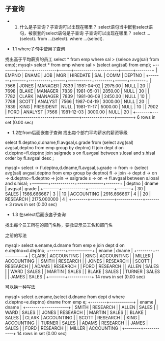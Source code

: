 ## 子查询

* 1. 什么是子查询？子查询可以出现在哪里？
select语句当中嵌套select语句，被嵌套的select语句是子查询
子查询可以出现在哪里？
select
  ...(select).
from
  ...(select).
where
  ...(select).

* 1.1 where子句中使用子查询

找出高于平均薪资的员工
select * from emp where sal > (selece avg(sal) from emp);
mysql> select * from emp where sal > (select avg(sal) from emp);
+-------+-------+-----------+------+------------+---------+------+--------+
| EMPNO | ENAME | JOB       | MGR  | HIREDATE   | SAL     | COMM | DEPTNO |
+-------+-------+-----------+------+------------+---------+------+--------+
|  7566 | JONES | MANAGER   | 7839 | 1981-04-02 | 2975.00 | NULL |     20 |
|  7698 | BLAKE | MANAGER   | 7839 | 1981-05-01 | 2850.00 | NULL |     30 |
|  7782 | CLARK | MANAGER   | 7839 | 1981-06-09 | 2450.00 | NULL |     10 |
|  7788 | SCOTT | ANALYST   | 7566 | 1987-04-19 | 3000.00 | NULL |     20 |
|  7839 | KING  | PRESIDENT | NULL | 1981-11-17 | 5000.00 | NULL |     10 |
|  7902 | FORD  | ANALYST   | 7566 | 1981-12-03 | 3000.00 | NULL |     20 |
+-------+-------+-----------+------+------------+---------+------+--------+
6 rows in set (0.00 sec)


* 1.2在from后面嵌套子查询
找出每个部门平均薪水的薪资等级

select
  fl.deptno,d.dname,fl.avgsal,s.grade
from
  (select avg(sal) avgsal,deptno from emp group by deptno) fl
join
  dept d
on
  d.deptno=fl.deptno
join
  salgrade s
on
fl.avgsal between s.losal and s.hisal
order by
  fl.avgsal desc
;


mysql> select
    ->   fl.deptno,d.dname,fl.avgsal,s.grade
    -> from
    ->   (select avg(sal) avgsal,deptno from emp group by deptno) fl
    -> join
    ->   dept d
    -> on
    ->   d.deptno=fl.deptno
    -> join
    ->   salgrade s
    -> on
    -> fl.avgsal between s.losal and s.hisal;
+--------+------------+-------------+-------+
| deptno | dname      | avgsal      | grade |
+--------+------------+-------------+-------+
|     30 | SALES      | 1566.666667 |     3 |
|     10 | ACCOUNTING | 2916.666667 |     4 |
|     20 | RESEARCH   | 2175.000000 |     4 |
+--------+------------+-------------+-------+
3 rows in set (0.00 sec)

* 1.3 在select后面嵌套子查询

找出每个员工所在的部门名称，要救显示员工名和部门名

之前的写法

mysql> select e.ename,d.dname from emp e join dept d on e.deptno=d.deptno;
+--------+------------+
| ename  | dname      |
+--------+------------+
| CLARK  | ACCOUNTING |
| KING   | ACCOUNTING |
| MILLER | ACCOUNTING |
| SMITH  | RESEARCH   |
| JONES  | RESEARCH   |
| SCOTT  | RESEARCH   |
| ADAMS  | RESEARCH   |
| FORD   | RESEARCH   |
| ALLEN  | SALES      |
| WARD   | SALES      |
| MARTIN | SALES      |
| BLAKE  | SALES      |
| TURNER | SALES      |
| JAMES  | SALES      |
+--------+------------+
14 rows in set (0.00 sec)

可以换一种写法

mysql> select e.ename,(select d.dname from dept d where d.deptno=e.deptno) dname from emp e;
+--------+------------+
| ename  | dname      |
+--------+------------+
| SMITH  | RESEARCH   |
| ALLEN  | SALES      |
| WARD   | SALES      |
| JONES  | RESEARCH   |
| MARTIN | SALES      |
| BLAKE  | SALES      |
| CLARK  | ACCOUNTING |
| SCOTT  | RESEARCH   |
| KING   | ACCOUNTING |
| TURNER | SALES      |
| ADAMS  | RESEARCH   |
| JAMES  | SALES      |
| FORD   | RESEARCH   |
| MILLER | ACCOUNTING |
+--------+------------+
14 rows in set (0.00 sec)